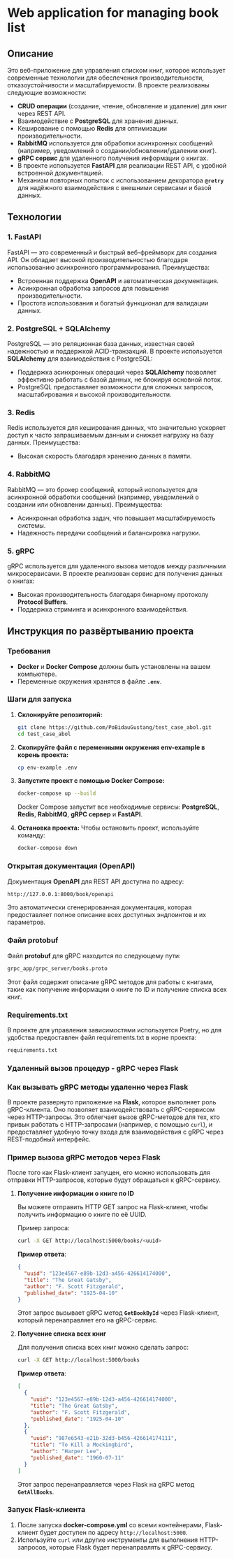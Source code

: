 # Web application for managing book list

## Описание

Это веб-приложение для управления списком книг, которое использует современные технологии для обеспечения производительности, отказоустойчивости и масштабируемости. В проекте реализованы следующие возможности:

- **CRUD операции** (создание, чтение, обновление и удаление) для книг через REST API.
- Взаимодействие с **PostgreSQL** для хранения данных.
- Кеширование с помощью **Redis** для оптимизации производительности.
- **RabbitMQ** используется для обработки асинхронных сообщений (например, уведомлений о создании/обновлении/удалении книг).
- **gRPC сервис** для удаленного получения информации о книгах.
- В проекте используется **FastAPI** для реализации REST API, с удобной встроенной документацией.
- Механизм повторных попыток с использованием декоратора **`@retry`** для надёжного взаимодействия с внешними сервисами и базой данных.

## Технологии

### 1. **FastAPI**

FastAPI — это современный и быстрый веб-фреймворк для создания API. Он обладает высокой производительностью благодаря использованию асинхронного программирования. Преимущества:

- Встроенная поддержка **OpenAPI** и автоматическая документация.
- Асинхронная обработка запросов для повышения производительности.
- Простота использования и богатый функционал для валидации данных.

### 2. **PostgreSQL** + **SQLAlchemy**

PostgreSQL — это реляционная база данных, известная своей надежностью и поддержкой ACID-транзакций. В проекте используется **SQLAlchemy** для взаимодействия с PostgreSQL:

- Поддержка асинхронных операций через **SQLAlchemy** позволяет эффективно работать с базой данных, не блокируя основной поток.
- PostgreSQL предоставляет возможности для сложных запросов, масштабирования и высокой производительности.

### 3. **Redis**

Redis используется для кеширования данных, что значительно ускоряет доступ к часто запрашиваемым данным и снижает нагрузку на базу данных. Преимущества:

- Высокая скорость благодаря хранению данных в памяти.

### 4. **RabbitMQ**

RabbitMQ — это брокер сообщений, который используется для асинхронной обработки сообщений (например, уведомлений о создании или обновлении данных). Преимущества:

- Асинхронная обработка задач, что повышает масштабируемость системы.
- Надежность передачи сообщений и балансировка нагрузки.

### 5. **gRPC**

gRPC используется для удаленного вызова методов между различными микросервисами. В проекте реализован сервис для получения данных о книгах:

- Высокая производительность благодаря бинарному протоколу **Protocol Buffers**.
- Поддержка стриминга и асинхронного взаимодействия.

## Инструкция по развёртыванию проекта

### Требования

- **Docker** и **Docker Compose** должны быть установлены на вашем компьютере.
- Переменные окружения хранятся в файле **`.env`**.

### Шаги для запуска

1. **Склонируйте репозиторий:**

   ```bash
   git clone https://github.com/PoBidauGustang/test_case_abol.git
   cd test_case_abol
   ```

2. **Скопируйте файл с переменными окружения env-example в корень проекта:**

   ```bash
   cp env-example .env
   ```

3. **Запустите проект с помощью Docker Compose:**

   ```bash
   docker-compose up --build
   ```

   Docker Compose запустит все необходимые сервисы: **PostgreSQL**, **Redis**, **RabbitMQ**, **gRPC сервер** и **FastAPI**.

4. **Остановка проекта:**
   Чтобы остановить проект, используйте команду:

   ```bash
   docker-compose down
   ```

### Открытая документация (OpenAPI)

Документация **OpenAPI** для REST API доступна по адресу:

```bash
http://127.0.0.1:8000/book/openapi
```

Это автоматически сгенерированная документация, которая предоставляет полное описание всех доступных эндпоинтов и их параметров.

### Файл protobuf

Файл **protobuf** для gRPC находится по следующему пути:

```bash
grpc_app/grpc_server/books.proto
```

Этот файл содержит описание gRPC методов для работы с книгами, такие как получение информации о книге по ID и получение списка всех книг.

### Requirements.txt

В проекте для управления зависимостями используется Poetry, но для удобства предоставлен файл requirements.txt в корне проекта:

```bash
requirements.txt
```

### Удаленный вызов процедур - gRPC через Flask

### Как вызывать gRPC методы удаленно через Flask

В проекте развернуто приложение на **Flask**, которое выполняет роль gRPC-клиента. Оно позволяет взаимодействовать с gRPC-сервисом через HTTP-запросы. Это облегчает вызов gRPC-методов для тех, кто привык работать с HTTP-запросами (например, с помощью `curl`), и предоставляет удобную точку входа для взаимодействия с gRPC через REST-подобный интерфейс.

### Пример вызова gRPC методов через Flask

После того как Flask-клиент запущен, его можно использовать для отправки HTTP-запросов, которые будут обращаться к gRPC-сервису.

1. **Получение информации о книге по ID**

   Вы можете отправить HTTP GET запрос на Flask-клиент, чтобы получить информацию о книге по её UUID.

   Пример запроса:

   ```bash
   curl -X GET http://localhost:5000/books/<uuid>
   ```

   **Пример ответа**:

   ```json
   {
     "uuid": "123e4567-e89b-12d3-a456-426614174000",
     "title": "The Great Gatsby",
     "author": "F. Scott Fitzgerald",
     "published_date": "1925-04-10"
   }
   ```

   Этот запрос вызывает gRPC метод **`GetBookById`** через Flask-клиент, который перенаправляет его на gRPC-сервис.

2. **Получение списка всех книг**

   Для получения списка всех книг можно сделать запрос:

   ```bash
   curl -X GET http://localhost:5000/books
   ```

   **Пример ответа**:

   ```json
   [
     {
       "uuid": "123e4567-e89b-12d3-a456-426614174000",
       "title": "The Great Gatsby",
       "author": "F. Scott Fitzgerald",
       "published_date": "1925-04-10"
     },
     {
       "uuid": "987e6543-e21b-32d3-b456-426614174111",
       "title": "To Kill a Mockingbird",
       "author": "Harper Lee",
       "published_date": "1960-07-11"
     }
   ]
   ```

   Этот запрос перенаправляется через Flask на gRPC метод **`GetAllBooks`**.

### Запуск Flask-клиента

1. После запуска **docker-compose.yml** со всеми контейнерами, Flask-клиент будет доступен по адресу `http://localhost:5000`.
2. Используйте `curl` или другие инструменты для выполнения HTTP-запросов, которые Flask будет перенаправлять к gRPC-сервису.
